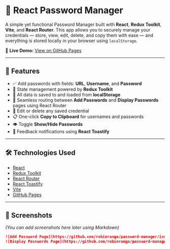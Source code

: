 # 🔐 React Password Manager

A simple yet functional Password Manager built with **React**, **Redux Toolkit**, **Vite**, and **React Router**. This app allows you to securely manage your credentials — store, view, edit, delete, and copy them with ease — and everything is stored locally in your browser using `localStorage`.

🚀 **Live Demo:** [View on GitHub Pages](https://robinranga.github.io/password-manager/)

---

## 📸 Features

- ✅ Add passwords with fields: **URL**, **Username**, and **Password**
- 🧠 State management powered by **Redux Toolkit**
- 💾 All data is saved to and loaded from **localStorage**
- 🔄 Seamless routing between **Add Passwords** and **Display Passwords** pages using React Router
- 🧹 Edit or delete any saved credential
- 📋 One-click **Copy to Clipboard** for usernames and passwords
- 👁️ Toggle **Show/Hide Passwords**
- 🔔 Feedback notifications using **React Toastify**

---

## 🛠️ Technologies Used

- [React](https://reactjs.org/)
- [Redux Toolkit](https://redux-toolkit.js.org/)
- [React Router](https://reactrouter.com/)
- [React Toastify](https://fkhadra.github.io/react-toastify/)
- [Vite](https://vitejs.dev/)
- [GitHub Pages](https://pages.github.com/)

---

## 🧪 Screenshots

*(You can add screenshots here later using Markdown)*

```md
![Add Password Page](https://github.com/robinranga/password-manager/issues/1#issue-3274398545)
![Display Passwords Page](https://github.com/robinranga/password-manager/issues/2#issue-3274400667)
